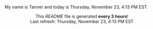 My name is Tanner and today is Thursday, November 23, 4:13 PM EST.

<p align="center">This <i>README</i> file is generated <b>every 3 hours</b>!</br>Last refresh: Thursday, November 23, 4:13 PM EST<br /></p>
